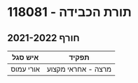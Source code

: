 # 118081 - תורת הכבידה

## חורף 2021-2022

| איש סגל | תפקיד |
| ---- | ---- |
| אורי עמוס | מרצה - אחראי מקצוע |

